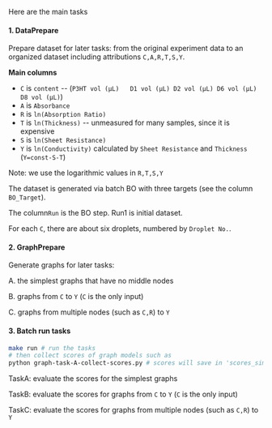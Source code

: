 Here are the main tasks

#### 1. DataPrepare

Prepare dataset for later tasks: from the original experiment data to an organized dataset including attributions `C,A,R,T,S,Y`.

**Main columns**

* `C` is `content` -- (`P3HT vol (µL)	D1 vol (µL)	D2 vol (µL)	D6 vol (µL)	D8 vol (µL)`)
* `A` is `Absorbance`
* `R` is `ln(Absorption Ratio)`
* `T` is `ln(Thickness)`  -- unmeasured for many samples, since it is expensive
* `S` is `ln(Sheet Resistance)`
* `Y` is `ln(Conductivity)` calculated by `Sheet Resistance` and `Thickness` (`Y=const-S-T`)

Note: we use the logarithmic values in `R,T,S,Y`

The dataset is generated via batch BO with three targets (see the column `BO_Target`). 

The column`Run` is the BO step. Run1 is initial dataset.

For each `C`, there are about six droplets, numbered by `Droplet No.`.



#### 2. GraphPrepare

Generate graphs for later tasks: 

A. the simplest graphs that have no middle nodes

B. graphs from `C` to `Y` (`C` is the only input) 

C. graphs from multiple nodes (such as `C,R`) to `Y`



#### 3. Batch run tasks

```bash
make run # run the tasks
# then collect scores of graph models such as
python graph-task-A-collect-scores.py # scores will save in 'scores_simple.xlsx'
```

TaskA: evaluate the scores for the simplest graphs

TaskB: evaluate the scores for graphs from `C` to `Y` (`C` is the only input)

TaskC: evaluate the scores for graphs from multiple nodes (such as `C,R`) to `Y`


